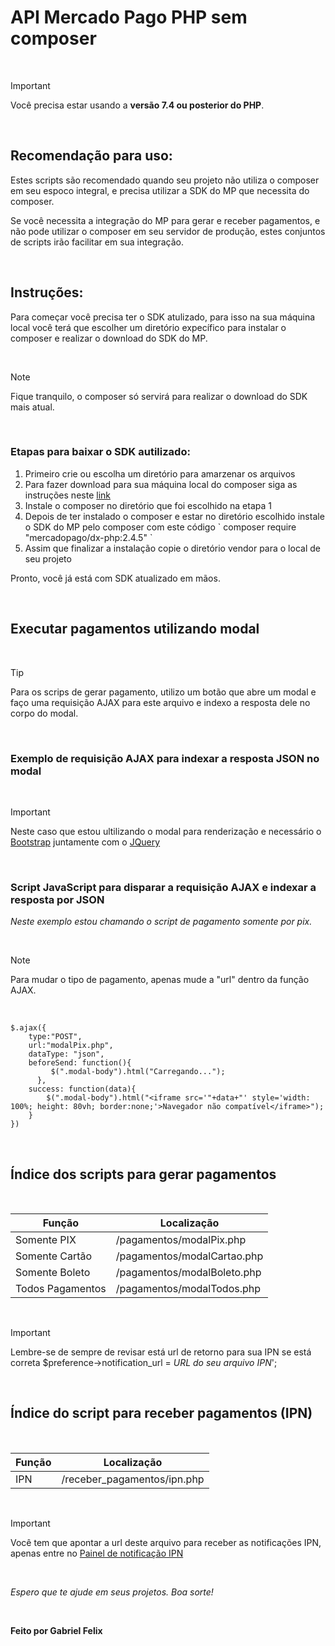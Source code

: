 # **API Mercado Pago PHP sem composer**

&nbsp;
&nbsp;

>[!IMPORTANT]
>
>Você precisa estar usando a **versão 7.4 ou posterior do PHP**.

&nbsp;
&nbsp;

## Recomendação para uso:

Estes scripts são recomendado quando seu projeto não utiliza o composer em seu espoco integral, e precisa utilizar a SDK do MP que necessita do composer.

Se você necessita a integração do MP para gerar e receber pagamentos, e não pode utilizar o composer em seu servidor de produção, estes conjuntos de scripts irão facilitar em sua integração.

&nbsp;
&nbsp;

## Instruções:

Para começar você precisa ter o SDK atulizado, para isso na sua máquina local você terá que escolher um diretório expecífico para instalar o composer e realizar o download do SDK do MP.

&nbsp;

>[!NOTE]
>
>Fique tranquilo, o composer só servirá para realizar o download do SDK mais atual.

&nbsp;

### Etapas para baixar o SDK autilizado:

1. Primeiro crie ou escolha um diretório para amarzenar os arquivos
1. Para fazer download para sua máquina local do composer siga as instruções neste [link](https://getcomposer.org/download/)
1. Instale o composer no diretório que foi escolhido na etapa 1
1. Depois de ter instalado o composer e estar no diretório escolhido instale o SDK do MP pelo composer com este código &grave; composer require "mercadopago/dx-php:2.4.5" &grave;
1. Assim que finalizar a instalação copie o diretório vendor para o local de seu projeto

Pronto, você já está com SDK atualizado em mãos.

&nbsp;
&nbsp;

## Executar pagamentos utilizando modal

&nbsp;

>[!TIP]
>
>Para os scrips de gerar pagamento, utilizo um botão que abre um modal e faço uma requisição AJAX para este arquivo e indexo a resposta dele no corpo do modal.

&nbsp;
&nbsp;

### Exemplo de requisição AJAX para indexar a resposta JSON no modal

&nbsp;

>[!IMPORTANT]
>
>Neste caso que estou ultilizando o modal para renderização e necessário o [Bootstrap](https://getbootstrap.com/) juntamente com o [JQuery](https://jquery.com/download/)

&nbsp;
&nbsp;


### Script JavaScript para disparar a requisição AJAX e indexar a resposta por JSON

*Neste exemplo estou chamando o script de pagamento somente por pix.*

&nbsp;

>[!NOTE]
>
>Para mudar o tipo de pagamento, apenas mude a "url" dentro da função AJAX.

&nbsp;


	$.ajax({
		type:"POST",
		url:"modalPix.php",
        dataType: "json",
		beforeSend: function(){
			 $(".modal-body").html("Carregando...");
		  },
		success: function(data){
			$(".modal-body").html("<iframe src='"+data+"' style='width: 100%; height: 80vh; border:none;'>Navegador não compatível</iframe>");
		} 
	})


&nbsp;
&nbsp;

## Índice dos scripts para gerar pagamentos

&nbsp;

| Função | Localização |
|--- |--- |
| Somente PIX | /pagamentos/modalPix.php |
| Somente Cartão | /pagamentos/modalCartao.php |
| Somente Boleto | /pagamentos/modalBoleto.php |
| Todos Pagamentos | /pagamentos/modalTodos.php |

&nbsp;

>[!IMPORTANT]
>
>Lembre-se de sempre de revisar está url de retorno para sua IPN se está correta  $preference->notification_url = *URL do seu arquivo IPN*';

&nbsp;
&nbsp;

## Índice do script para receber pagamentos (IPN)

&nbsp;

| Função | Localização |
|--- |--- |
| IPN | /receber_pagamentos/ipn.php |

&nbsp;

>[!IMPORTANT]
>
>Você tem que apontar a url deste arquivo para receber as notificações IPN, apenas entre no [Painel de notificação IPN](https://www.mercadopago.com.br/developers/panel/notifications/ipn)


&nbsp;
&nbsp;

*Espero que te ajude em seus projetos. Boa sorte!*

&nbsp;
&nbsp;

**Feito por Gabriel Felix**






